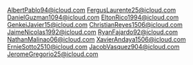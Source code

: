 AlbertPablo94@icloud.com
FergusLaurente25@icloud.com
DanielGuzman1094@icloud.com
EltonRico1994@icloud.com
GenkeiJavier15@icloud.com
ChristianReyes1506@icloud.com
JaimeNicolas1992@icloud.com
RyanFajardo92@icloud.com
NathanMalinao06@icloud.com
XavierAndaya1506@icloud.com
ErnieSotto2510@icloud.com
JacobVasquez904@icloud.com
JeromeGregorio25@icloud.com
